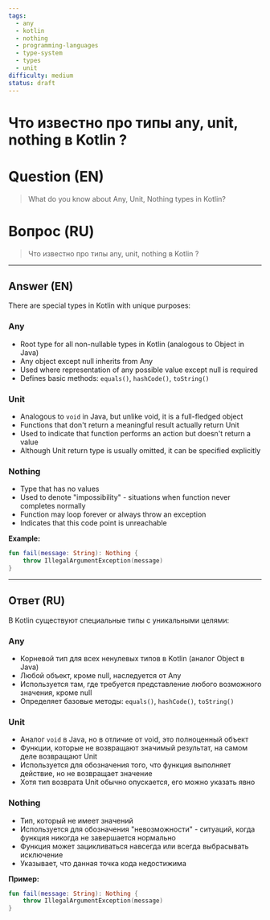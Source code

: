 ```yaml
---
tags:
  - any
  - kotlin
  - nothing
  - programming-languages
  - type-system
  - types
  - unit
difficulty: medium
status: draft
---
```


# Что известно про типы any, unit, nothing в Kotlin ?

# Question (EN)
> What do you know about Any, Unit, Nothing types in Kotlin?

# Вопрос (RU)
> Что известно про типы any, unit, nothing в Kotlin ?

---

## Answer (EN)

There are special types in Kotlin with unique purposes:

### Any
- Root type for all non-nullable types in Kotlin (analogous to Object in Java)
- Any object except null inherits from Any
- Used where representation of any possible value except null is required
- Defines basic methods: `equals()`, `hashCode()`, `toString()`

### Unit
- Analogous to `void` in Java, but unlike void, it is a full-fledged object
- Functions that don't return a meaningful result actually return Unit
- Used to indicate that function performs an action but doesn't return a value
- Although Unit return type is usually omitted, it can be specified explicitly

### Nothing
- Type that has no values
- Used to denote "impossibility" - situations when function never completes normally
- Function may loop forever or always throw an exception
- Indicates that this code point is unreachable

**Example:**
```kotlin
fun fail(message: String): Nothing {
    throw IllegalArgumentException(message)
}
```

---

## Ответ (RU)

В Kotlin существуют специальные типы с уникальными целями:

### Any
- Корневой тип для всех ненулевых типов в Kotlin (аналог Object в Java)
- Любой объект, кроме null, наследуется от Any
- Используется там, где требуется представление любого возможного значения, кроме null
- Определяет базовые методы: `equals()`, `hashCode()`, `toString()`

### Unit
- Аналог `void` в Java, но в отличие от void, это полноценный объект
- Функции, которые не возвращают значимый результат, на самом деле возвращают Unit
- Используется для обозначения того, что функция выполняет действие, но не возвращает значение
- Хотя тип возврата Unit обычно опускается, его можно указать явно

### Nothing
- Тип, который не имеет значений
- Используется для обозначения "невозможности" - ситуаций, когда функция никогда не завершается нормально
- Функция может зацикливаться навсегда или всегда выбрасывать исключение
- Указывает, что данная точка кода недостижима

**Пример:**
```kotlin
fun fail(message: String): Nothing {
    throw IllegalArgumentException(message)
}
```

